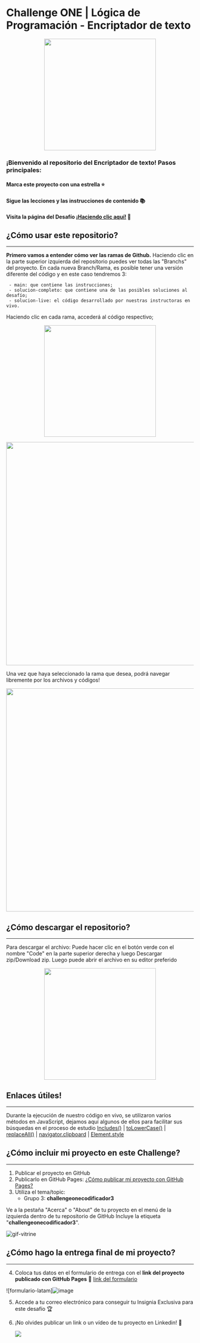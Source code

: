 # Challenge ONE | Lógica de Programación - Encriptador de texto

<p align="center" >
     <img width="300" heigth="200" src="https://user-images.githubusercontent.com/91544872/157673573-5e781ce9-601c-4ea3-9db1-b60bebf717aa.png">
</p>

### ¡Bienvenido al repositorio del Encriptador de texto! Pasos principales:

#### Marca este proyecto con una estrella ⭐
#### Sigue las lecciones y las instrucciones de contenido 📚
#### Visita la página del Desafío [¡Haciendo clic aquí!](https://www.aluracursos.com/challenges/oracle-one) 📃

## ¿Cómo usar este repositorio?
---

**Primero vamos a entender cómo ver las ramas de Github.** Haciendo clic en la parte superior izquierda del repositorio puedes ver todas las "Branchs" del proyecto. En cada nueva Branch/Rama, es posible tener una versión diferente del código y en este caso tendremos 3: 

     - main: que contiene las instrucciones;
     - solucion-completo: que contiene una de las posibles soluciones al desafío;
     - solucion-live: el código desarrollado por nuestras instructoras en vivo.

Haciendo clic en cada rama, accederá al código respectivo;

<p align="center" >
     <img width="300" heigth="200" src="https://user-images.githubusercontent.com/101413385/185681297-89961ffc-c400-4f06-abe4-3e006c78d377.png">
</p>

<p align="center" >
          <img width="600" heigth="200" src="https://user-images.githubusercontent.com/101413385/185683492-7ca4df15-9a87-4cb7-b5e1-a08174ba729a.png">
</p>

Una vez que haya seleccionado la rama que desea, podrá navegar libremente por los archivos y códigos!

<p align="center" >
     <img width="600" heigth="400" src="https://user-images.githubusercontent.com/101413385/185689013-fcc6624c-be8d-4e2a-ace9-82f8a3168efc.png">
</p>

## ¿Cómo descargar el repositorio?
---
Para descargar el archivo: Puede hacer clic en el botón verde con el nombre "Code" en la parte superior derecha y luego Descargar zip/Download zip. Luego puede abrir el archivo en su editor preferido 

<p align="center" >
     <img width="300" heigth="200" src="https://user-images.githubusercontent.com/101413385/185686126-23339f8c-ecf9-44b8-9c52-996c50750254.png">
</p>

## Enlaces útiles!
---

Durante la ejecución de nuestro código en vivo, se utilizaron varios métodos en JavaScript, dejamos aquí algunos de ellos para facilitar sus búsquedas en el proceso de estudio
  [Includes()](https://developer.mozilla.org/pt-BR/docs/Web/JavaScript/Reference/Global_Objects/Array/includes) |
  [toLowerCase()](https://developer.mozilla.org/pt-BR/docs/Web/JavaScript/Reference/Global_Objects/String/toLowerCase) |
  [replaceAll()](https://developer.mozilla.org/pt-BR/docs/Web/JavaScript/Reference/Global_Objects/String/replaceAll) |
  [navigator.clipboard](https://developer.mozilla.org/en-US/docs/Mozilla/Add-ons/WebExtensions/Interact_with_the_clipboard) |
  [Element.style](https://www.w3schools.com/jsref/dom_obj_style.asp)

## ¿Cómo incluir mi proyecto en este Challenge?
---

1) Publicar el proyecto en GitHub
2) Publicarlo en GitHub Pages: [¿Cómo publicar mi proyecto con GitHub Pages?](https://docs.github.com/pt/pages/getting-started-with-github-pages/creating-a-github-pages-site) 
3) Utiliza el tema/topic:
     - Grupo 3: **challengeonecodificador3**

Ve a la pestaña "Acerca" o "About" de tu proyecto en el menú de la izquierda dentro de tu repositorio de GitHub
Incluye la etiqueta "**challengeonecodificador3**".

![gif-vitrine](https://user-images.githubusercontent.com/91544872/153601047-62aee6cb-e3cf-42b3-92c3-7130c996113f.gif)

## ¿Cómo hago la entrega final de mi proyecto?
---

4) Coloca tus datos en el formulario de entrega con el **link del proyecto publicado con GitHub Pages**
🔹 [link del formulario](https://lp.alura.com.br/alura-latam-lp-entrega-de-challenge-one-esp)

![formulario-latam]![image](https://user-images.githubusercontent.com/101413385/185679887-6c8f530f-7ef3-42fb-8324-39e970de0af9.png)


5) Accede a tu correo electrónico para conseguir tu Insignia Exclusiva para este desafío 🏆
6) ¡No olvides publicar un link o un vídeo de tu proyecto en Linkedin! 🏁

     <a href="https://www.linkedin.com/company/alura-latam/mycompany/" target="_blank"><img src="https://img.shields.io/badge/-LinkedIn-%230077B5?style=for-the-badge&logo=linkedin&logoColor=white" target="_blank"></a>
